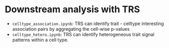 # Downstream analysis with TRS
- `celltype_association.ipynb`: TRS can identify trait - celltype interesting association pairs by aggregating the cell-wise p-values
- `celltype_hetero.ipynb`: TRS can identify heterogeneous trait signal patterns within a cell type. 